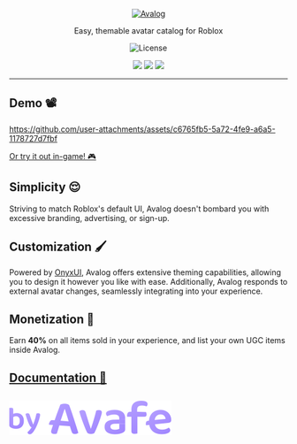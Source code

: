 <p align="center">
  <a href="https://avafe.me/Avalog">
    <picture>
      <source srcset="/gh-assets/LogoStamp.svg"></source>
      <img alt="Avalog" src="/gh-assets/LogoStamp.svg" height="80"></img>
    </picture>
  </a>
</p>

<p align="center">
  Easy, themable avatar catalog for Roblox
</p>

<p align="center">
  <img title="MIT licensed" alt="License" src="https://img.shields.io/github/license/imavafe/Avalog"></img>
</p>

<p align="center">
  <a href="https://avafe.me/bsky"><img src="https://img.shields.io/badge/Bluesky-0285FF?logo=bluesky&logoColor=fff&style=for-the-badge" /></a>
  <a href="https://avafe.me/x"><img src="https://img.shields.io/badge/X-000000?style=for-the-badge&logo=x&logoColor=white" /></a>
  <a href="https://avafe.me/discord"><img src="https://img.shields.io/badge/Discord-5865F2?style=for-the-badge&logo=discord&logoColor=white"></img></a>
</p>

---

## Demo 📽️

https://github.com/user-attachments/assets/c6765fb5-5a72-4fe9-a6a5-1178727d7fbf

[Or try it out in-game! 🎮](https://www.roblox.com/games/95426183703947)

## Simplicity 😌

Striving to match Roblox's default UI, Avalog doesn't bombard you with excessive branding, advertising, or sign-up.

## Customization 🖌️

Powered by [OnyxUI](https://github.com/ImAvafe/OnyxUI), Avalog offers extensive theming capabilities, allowing you to design it however you like with ease. Additionally, Avalog responds to external avatar changes, seamlessly integrating into your experience.

## Monetization 💸

Earn **40%** on all items sold in your experience, and list your own UGC items inside Avalog.

## [Documentation 📄](https://loneka.com/Avalog/)

##

[![By Avafe](/gh-assets/Watermark.svg)](https://avafe.me)
